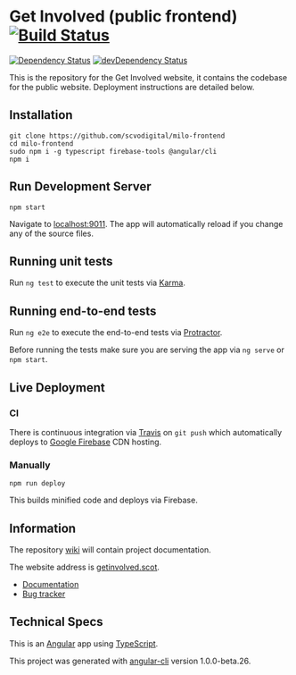 # Get Involved (public frontend) [![Build Status](https://travis-ci.org/scvodigital/milo-frontend.svg?branch=master)](https://travis-ci.org/scvodigital/milo-frontend)

[![Dependency Status](https://david-dm.org/scvodigital/milo-frontend/master.svg)](https://david-dm.org/scvodigital/milo-frontend/master) [![devDependency Status](https://david-dm.org/scvodigital/milo-frontend/master/dev-status.svg)](https://david-dm.org/scvodigital/milo-frontend/master?type=dev)

This is the repository for the Get Involved website, it contains the codebase for the public website. Deployment instructions are detailed below.

## Installation
```
git clone https://github.com/scvodigital/milo-frontend
cd milo-frontend
sudo npm i -g typescript firebase-tools @angular/cli
npm i
```

## Run Development Server
```
npm start
```
Navigate to [localhost:9011](http://localhost:9011). The app will automatically reload if you change any of the source files.

## Running unit tests
Run `ng test` to execute the unit tests via [Karma](https://karma-runner.github.io).

## Running end-to-end tests
Run `ng e2e` to execute the end-to-end tests via [Protractor](http://www.protractortest.org/).

Before running the tests make sure you are serving the app via `ng serve` or `npm start`.

## Live Deployment
### CI
There is continuous integration via [Travis](https://travis-ci.org) on `git push` which automatically deploys to [Google Firebase](https://firebase.google.com) CDN hosting.

### Manually
```
npm run deploy
```
This builds minified code and deploys via Firebase.

## Information
The repository [wiki](https://github.com/scvodigital/milo-frontend/wiki) will contain project documentation.

The website address is [getinvolved.scot](https://getinvolved.scot).

* [Documentation](https://github.com/scvodigital/milo-frontend/wiki)
* [Bug tracker](https://github.com/scvodigital/milo-frontend/issues)

## Technical Specs
This is an [Angular](https://angular.io) app using [TypeScript](https://www.typescriptlang.org).

This project was generated with [angular-cli](https://github.com/angular/angular-cli) version 1.0.0-beta.26.
